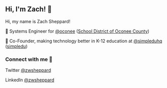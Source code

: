 ## Hi, I'm Zach! :wave:

Hi, my name is Zach Sheppard!

:office: Systems Engineer for [@oconee](https://www.github.com/oconee) ([School District of Oconee County](http://www.sdoc.org))

:office: Co-Founder, making technology better in K-12 education at [@simpleduhq](https://www.github.com/simpleduhq) ([simpledu](https://www.simpledu.org))

### Connect with me :eyes:

Twitter [@zwsheppard](https://www.twitter.com/zwsheppard)

LinkedIn [@zwsheppard](https://www.linkedin.com/in/zwsheppard)
